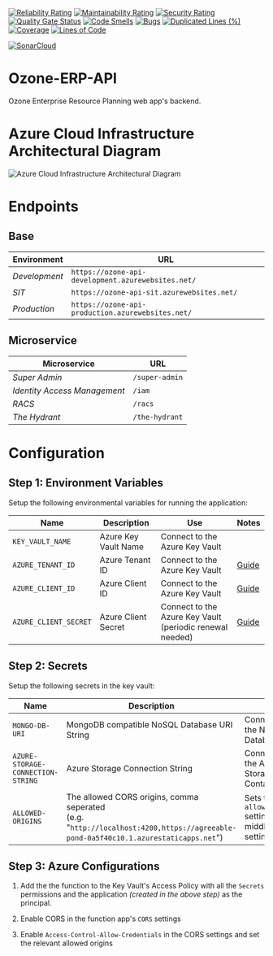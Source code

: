 [![Reliability Rating](https://sonarcloud.io/api/project_badges/measure?project=JaKTR_Umbrella-ERP-API&metric=reliability_rating)](https://sonarcloud.io/summary/new_code?id=JaKTR_Umbrella-ERP-API)    [![Maintainability Rating](https://sonarcloud.io/api/project_badges/measure?project=JaKTR_Umbrella-ERP-API&metric=sqale_rating)](https://sonarcloud.io/summary/new_code?id=JaKTR_Umbrella-ERP-API)    [![Security Rating](https://sonarcloud.io/api/project_badges/measure?project=JaKTR_Umbrella-ERP-API&metric=security_rating)](https://sonarcloud.io/summary/new_code?id=JaKTR_Umbrella-ERP-API)    [![Quality Gate Status](https://sonarcloud.io/api/project_badges/measure?project=JaKTR_Umbrella-ERP-API&metric=alert_status)](https://sonarcloud.io/summary/new_code?id=JaKTR_Umbrella-ERP-API) [![Code Smells](https://sonarcloud.io/api/project_badges/measure?project=JaKTR_Umbrella-ERP-API&metric=code_smells)](https://sonarcloud.io/summary/new_code?id=JaKTR_Umbrella-ERP-API)    [![Bugs](https://sonarcloud.io/api/project_badges/measure?project=JaKTR_Umbrella-ERP-API&metric=bugs)](https://sonarcloud.io/summary/new_code?id=JaKTR_Umbrella-ERP-API)    [![Duplicated Lines (%)](https://sonarcloud.io/api/project_badges/measure?project=JaKTR_Umbrella-ERP-API&metric=duplicated_lines_density)](https://sonarcloud.io/summary/new_code?id=JaKTR_Umbrella-ERP-API)    [![Coverage](https://sonarcloud.io/api/project_badges/measure?project=JaKTR_Umbrella-ERP-API&metric=coverage)](https://sonarcloud.io/summary/new_code?id=JaKTR_Umbrella-ERP-API)    [![Lines of Code](https://sonarcloud.io/api/project_badges/measure?project=JaKTR_Umbrella-ERP-API&metric=ncloc)](https://sonarcloud.io/summary/new_code?id=JaKTR_Umbrella-ERP-API)

[![SonarCloud](https://sonarcloud.io/images/project_badges/sonarcloud-white.svg)](https://sonarcloud.io/summary/new_code?id=JaKTR_Umbrella-ERP-API)

# Ozone-ERP-API

Ozone Enterprise Resource Planning web app's backend.

# Azure Cloud Infrastructure Architectural Diagram

![Azure Cloud Infrastructure Architectural Diagram](https://raw.githubusercontent.com/JaKTR/Umbrella-ERP-API/main-dev/media/Infrastructure%20Architecture%20Diagram.svg?sanitize=true)

# Endpoints

## Base

|Environment|URL  
|--|--|  
|*Development*|`https://ozone-api-development.azurewebsites.net/`  
|*SIT*|`https://ozone-api-sit.azurewebsites.net/`  
|*Production*|`https://ozone-api-production.azurewebsites.net/`

## Microservice

|Microservice|URL  
|--|--|  
|*Super Admin*|`/super-admin`  
|*Identity Access Management*|`/iam`  
|*RACS*|`/racs`  
|*The Hydrant*|`/the-hydrant`

# Configuration

## Step 1: Environment Variables

Setup the following environmental variables for running the application:

|Name|Description|Use|Notes  
|--|--|--|--|  
|`KEY_VAULT_NAME`|Azure Key Vault Name|Connect to the Azure Key Vault|  
|`AZURE_TENANT_ID`|Azure Tenant ID|Connect to the Azure Key Vault|[Guide](https://www.inkoop.io/blog/how-to-get-azure-api-credentials/)  
|`AZURE_CLIENT_ID`|Azure Client ID|Connect to the Azure Key Vault|[Guide](https://www.inkoop.io/blog/how-to-get-azure-api-credentials/)  
|`AZURE_CLIENT_SECRET`|Azure Client Secret|Connect to the Azure Key Vault (periodic renewal needed)|[Guide](https://www.inkoop.io/blog/how-to-get-azure-api-credentials/)

## Step 2: Secrets

Setup the following secrets in the key vault:

|Name|Description|Use  
|--|--|--|  
|`MONGO-DB-URI`|MongoDB compatible NoSQL Database URI String|Connect to the NoSQL Database  
|`AZURE-STORAGE-CONNECTION-STRING`|Azure Storage Connection String|Connect to the Azure Storage Containers  
|`ALLOWED-ORIGINS`|The allowed CORS origins, comma seperated <br>(e.g. "`http://localhost:4200,https://agreeable-pond-0a5f40c10.1.azurestaticapps.net`")|Sets the `allow_origins` settings in the middleware settings

## Step 3: Azure Configurations

1. Add the the function to the Key Vault's Access Policy with all the `Secrets` permissions and the application *(created in the above step)* as the principal.

2. Enable CORS in the function app's `CORS` settings

3. Enable `Access-Control-Allow-Credentials` in the CORS settings and set the relevant allowed origins